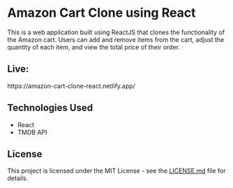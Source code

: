 # Amazon Cart Clone using React

<p>This is a web application built using ReactJS that clones the functionality of the Amazon cart. Users can add and remove items from the cart, adjust the quantity of each item, and view the total price of their order.</p>

<h2>Live:</h2>
https://amazon-cart-clone-react.netlify.app/


<h2>Technologies Used</h2>

<ul>
<li>React</li>
<li>TMDB API</li>
</ul>

<h2>License</h2>
<p>This project is licensed under the MIT License - see the <a href="https://github.com/Abdullah-Anaz/amazon-cart/blob/main/LICENSE.md">LICENSE.md</a> file for details.</p>
